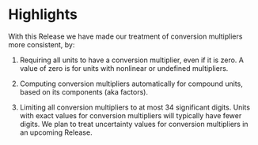 # Highlights

With this Release we have made our treatment of conversion multipliers more consistent, by:

1. Requiring all units to have a conversion multiplier, even if it is zero. A value of zero is for units with nonlinear or undefined multipliers.

2. Computing conversion multipliers automatically for compound units, based on its components (aka factors).

3. Limiting all conversion multipliers to at most 34 significant digits. Units with exact values for conversion multipliers will typically have fewer digits.
   We plan to treat uncertainty values for conversion multipliers in an upcoming Release.

